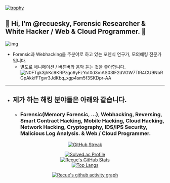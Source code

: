 [![trophy](https://github-profile-trophy.vercel.app/?username=recuesky&theme=algolia&column=10)](https://github.com/recuesky/)

## 💫 Hi, I’m @recuesky, Forensic Researcher & White Hacker / Web & Cloud Programmer.  💫
![img](https://github.com/user-attachments/assets/9be85d74-64b2-4e3b-9e55-bb91effe01d3)
- Forensic과 Webhacking을 주분야로 하고 있는 포렌식 연구가, 모의해킹 전문가입니다.
  - 별도로 애니메이션 / 버튜버와 음악 듣는 것을 좋아합니다.
  ![N0FTgk3jhKc9KRPzgo9yFzYoIXd3mAS03IF2dVGW7TtR4CU9NbRGpAkkfFTgvr3JdKbq_xgp4sm5f3SKDpr-AA](https://github.com/user-attachments/assets/30dae42c-c51c-4a43-bcb6-5b135e2c6349)

-----------------------------

- ## 제가 하는 해킹 분야들은 아래와 같습니다.

  - ### Forensic(Memory Forensic, ...), Webhacking, Reversing, Smart Contract Hacking, Mobile Hacking, Cloud Hacking, Network Hacking, Cryptography, IDS/IPS Security, Malicious Log Analysis. & Web / Cloud Programmer.

<div align = "center">

[![GitHub Streak](https://github-readme-streak-stats.herokuapp.com/?user=recuesky&theme=holi-theme)](https://git.io/streak-stats)

[![Solved.ac Profile](http://mazassumnida.wtf/api/v2/generate_badge?boj=dsph9245)](https://solved.ac/dsph9245) <br/>
[![Recue's GitHub Stats](https://github-readme-stats.vercel.app/api?username=recuesky&hide=contribs,prs&show_icons=true&theme=ambient_gradient)](https://github.com/anuraghazra/github-readme-stats)
<br>
[![Top Langs](https://github-readme-stats.vercel.app/api/top-langs/?username=recuesky&langs_count=10&hide=contribs,prs&show_icons=true&theme=ambient_gradient)](https://github.com/anuraghazra/github-readme-stats)

[![Recue's github activity graph](https://github-readme-activity-graph.vercel.app/graph?username=recuesky&theme=react-dark&border=true)](https://github.com/ashutosh00710/github-readme-activity-graph)

</div>
